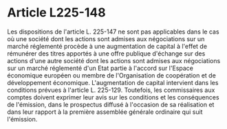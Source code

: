 # Article L225-148

Les dispositions de l'article L. 225-147 ne sont pas applicables dans le cas où une société dont les actions sont admises aux négociations sur un marché réglementé procède à une augmentation de capital à l'effet de rémunérer des titres apportés à une offre publique d'échange sur des actions d'une autre société dont les actions sont admises aux négociations sur un marché réglementé d'un Etat partie à l'accord sur l'Espace économique européen ou membre de l'Organisation de coopération et de développement économique.   L'augmentation de capital intervient dans les conditions prévues à l'article L. 225-129. Toutefois, les commissaires aux comptes doivent exprimer leur avis sur les conditions et les conséquences de l'émission, dans le prospectus diffusé à l'occasion de sa réalisation et dans leur rapport à la première assemblée générale ordinaire qui suit l'émission.